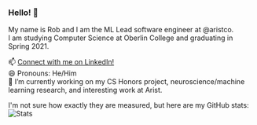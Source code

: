 ### Hello! 👋

My name is Rob and I am the ML Lead software engineer at @aristco.  
I am studying Computer Science at Oberlin College and graduating in Spring 2021.  

📫 [Connect with me on LinkedIn!](https://www.linkedin.com/in/robert-klock)  
😄 Pronouns: He/Him  
🔭 I’m currently working on my CS Honors project, neuroscience/machine learning research, and interesting work at Arist.  
<!--


Here are some ideas to get you started:

- 🔭 I’m currently working on setting up my GitHub README.
- 🌱 I’m currently learning how to set up my GitHub README.
- 👯 I’m looking to collaborate on setting up my GitHub README.
- 🤔 I’m looking for help with setting up my GitHub README.
- 💬 Ask me about my GitHub README.
- 📫 Connect with me on LinkedIn!
- 😄 Pronouns: He/Him
- ⚡ Fun fact: 
-->
I'm not sure how exactly they are measured, but here are my GitHub stats:
![Stats](https://github-readme-stats.vercel.app/api?username=robklock&show_icons=true&count_private=true%22%20align=%22center&hide=stars,issues)

